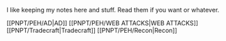 I like keeping my notes here and stuff. Read them if you want or whatever.

[[PNPT/PEH/AD|AD]]
[[PNPT/PEH/WEB ATTACKS|WEB ATTACKS]]
[[PNPT/Tradecraft|Tradecraft]]
[[PNPT/PEH/Recon|Recon]]


